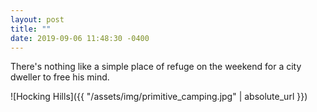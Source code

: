 ```yaml
---
layout: post
title: ""
date: 2019-09-06 11:48:30 -0400
---
```

There's nothing like a simple place of refuge on the weekend for a city dweller to free his mind.

![Hocking Hills]({{ "/assets/img/primitive_camping.jpg" | absolute_url }})